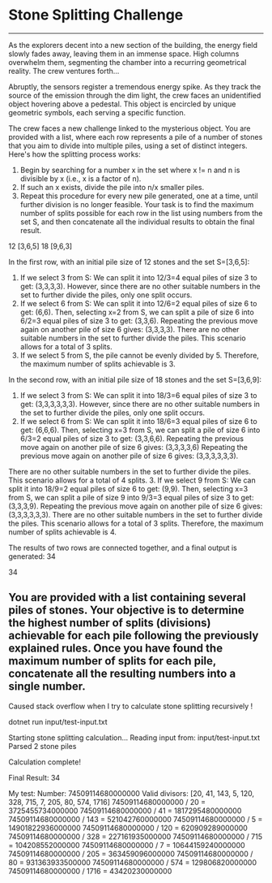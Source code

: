 # Stone Splitting Challenge

------------------------------
As the explorers decent into a new section of the building, the energy field slowly fades away, leaving them in an immense space. High columns overwhelm them, segmenting the chamber into a recurring geometrical reality. The crew ventures forth...

Abruptly, the sensors register a tremendous energy spike. As they track the source of the emission through the dim light, the crew faces an unidentified object hovering above a pedestal. This object is encircled by unique geometric symbols, each serving a specific function.


The crew faces a new challenge linked to the mysterious object. You are provided with a list, where each row represents a pile of a number of stones that you aim to divide into multiple piles, using a set of distinct integers. Here's how the splitting process works:

1. Begin by searching for a number x in the set where x != n and n is divisible by x (i.e., x is a factor of n).
2. If such an x exists, divide the pile into n/x smaller piles.
3. Repeat this procedure for every new pile generated, one at a time, until further division is no longer feasible. Your task is to find the maximum number of splits possible for each row in the list using numbers from the set S, and then concatenate all the individual results to obtain the final result.


12 [3,6,5]
18 [9,6,3]


In the first row, with an initial pile size of 12 stones and the set S=[3,6,5]:
1. If we select 3 from S: We can split it into 12/3=4 equal piles of size 3 to get: (3,3,3,3). However, since there are no other suitable numbers in the set to further divide the piles, only one split occurs.
2. If we select 6 from S: We can split it into 12/6=2 equal piles of size 6 to get: (6,6). Then, selecting x=2 from S, we can split a pile of size 6 into 6/2=3 equal piles of size 3 to get: (3,3,6).
Repeating the previous move again on another pile of size 6 gives: (3,3,3,3). There are no other suitable numbers in the set to further divide the piles. This scenario allows for a total of 3 splits.
3. If we select 5 from S, the pile cannot be evenly divided by 5. Therefore, the maximum number of splits achievable is 3.

In the second row, with an initial pile size of 18 stones and the set S=[3,6,9]:
1. If we select 3 from S: We can split it into 18/3=6 equal piles of size 3 to get: (3,3,3,3,3,3). However, since there are no other suitable numbers in the set to further divide the piles, only one split occurs.
2. If we select 6 from S: We can split it into 18/6=3 equal piles of size 6 to get: (6,6,6). Then, selecting x=3 from S, we can split a pile of size 6 into 6/3=2 equal piles of size 3 to get: (3,3,6,6).
Repeating the previous move again on another pile of size 6 gives: (3,3,3,3,6)
Repeating the previous move again on another pile of size 6 gives: (3,3,3,3,3,3).

There are no other suitable numbers in the set to further divide the piles. This scenario allows for a total of 4 splits.
3. If we select 9 from S: We can split it into 18/9=2 equal piles of size 6 to get: (9,9). Then, selecting x=3 from S, we can split a pile of size 9 into 9/3=3 equal piles of size 3 to get: (3,3,3,9).
Repeating the previous move again on another pile of size 6 gives: (3,3,3,3,3,3). There are no other suitable numbers in the set to further divide the piles.
This scenario allows for a total of 3 splits. Therefore, the maximum number of splits achievable is 4.

The results of two rows are connected together, and a final output is generated: 34

34

You are provided with a list containing several piles of stones. Your objective is to determine the highest number of splits (divisions) achievable for each pile following the previously explained rules. Once you have found the maximum number of splits for each pile, concatenate all the resulting numbers into a single number.
------------------------------

Caused stack overflow when I try to calculate stone splitting recursively !

dotnet run input/test-input.txt

Starting stone splitting calculation...
Reading input from: input/test-input.txt
Parsed 2 stone piles

Calculation complete!

Final Result: 34



My test:
Number: 74509114680000000
Valid divisors: [20, 41, 143, 5, 120, 328, 715, 7, 205, 80, 574, 1716]
74509114680000000 / 20 = 3725455734000000
74509114680000000 / 41 = 1817295480000000
74509114680000000 / 143 = 521042760000000
74509114680000000 / 5 = 14901822936000000
74509114680000000 / 120 = 620909289000000
74509114680000000 / 328 = 227161935000000
74509114680000000 / 715 = 104208552000000
74509114680000000 / 7 = 10644159240000000
74509114680000000 / 205 = 363459096000000
74509114680000000 / 80 = 931363933500000
74509114680000000 / 574 = 129806820000000
74509114680000000 / 1716 = 43420230000000